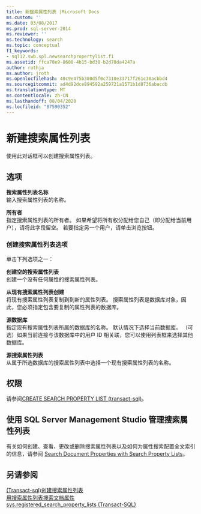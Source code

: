 ```yaml
---
title: 新搜索属性列表 |Microsoft Docs
ms.custom: ''
ms.date: 03/08/2017
ms.prod: sql-server-2014
ms.reviewer: ''
ms.technology: search
ms.topic: conceptual
f1_keywords:
- sql12.swb.spl.newsearchpropertylist.f1
ms.assetid: ffca78e9-8608-4b15-bd38-b2d78da4247a
author: rothja
ms.author: jroth
ms.openlocfilehash: 48c9e475b380d5f0c7310e33717f261c38acbbd4
ms.sourcegitcommit: ad4d92dce894592a259721a1571b1d8736abacdb
ms.translationtype: MT
ms.contentlocale: zh-CN
ms.lasthandoff: 08/04/2020
ms.locfileid: "87590352"
---
```

# <a name="new-search-property-list"></a>新建搜索属性列表
  使用此对话框可以创建搜索属性列表。  
  
## <a name="options"></a>选项  
 **搜索属性列表名称**  
 输入搜索属性列表的名称。  
  
 **所有者**  
 指定搜索属性列表的所有者。 如果希望将所有权分配给您自己（即分配给当前用户），请将此字段留空。 若要指定另一个用户，请单击浏览按钮。  
  
### <a name="create-search-property-list-options"></a>创建搜索属性列表选项  
 单击下列选项之一：  
  
 **创建空的搜索属性列表**  
 创建一个没有任何属性的搜索属性列表。  
  
 **从现有搜索属性列表创建**  
 将现有搜索属性列表复制到到新的属性列表。 搜索属性列表是数据库对象，因此，您必须指定包含要复制的属性列表的数据库。  
  
 **源数据库**  
 指定现有搜索属性列表所属的数据库的名称。 默认情况下选择当前数据库。 （可选）如果当前连接与该数据库中的用户 ID 相关联，您可以使用列表框来选择其他数据库。  
  
 **源搜索属性列表**  
 从属于所选数据库的搜索属性列表中选择一个现有搜索属性列表的名称。  
  
## <a name="permissions"></a>权限  
 请参阅[CREATE SEARCH PROPERTY LIST &#40;transact-sql&#41;](/sql/t-sql/statements/create-search-property-list-transact-sql)。  
  
## <a name="to-use-sql-server-management-studio-to-manage-search-property-lists"></a>使用 SQL Server Management Studio 管理搜索属性列表  
 有关如何创建、查看、更改或删除搜索属性列表以及如何为属性搜索配置全文索引的信息，请参阅 [Search Document Properties with Search Property Lists](../relational-databases/search/search-document-properties-with-search-property-lists.md)。  
  
## <a name="see-also"></a>另请参阅  
 [&#40;Transact-sql&#41;创建搜索属性列表](/sql/t-sql/statements/create-search-property-list-transact-sql)   
 [用搜索属性列表搜索文档属性](../relational-databases/search/search-document-properties-with-search-property-lists.md)   
 [sys.registered_search_property_lists (Transact-SQL)](/sql/relational-databases/system-catalog-views/sys-registered-search-property-lists-transact-sql)  
  
  
